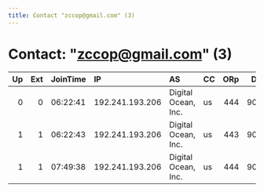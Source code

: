 ```yaml
---
title: Contact "zccop@gmail.com" (3)
---
```


# Contact: "zccop@gmail.com" (3)

|   Up |   Ext | JoinTime   | IP              | AS                  | CC   |   ORp |   Dirp | OS    | Version   | Nickname    |   eFamMembers |
|-----:|------:|:-----------|:----------------|:--------------------|:-----|------:|-------:|:------|:----------|:------------|--------------:|
|    0 |     0 | 06:22:41   | 192.241.193.206 | Digital Ocean, Inc. | us   |   444 |   9002 | Linux | 0.2.9.10  | position2de |             1 |
|    1 |     1 | 06:22:43   | 192.241.193.206 | Digital Ocean, Inc. | us   |   443 |   9001 | Linux | 0.2.9.10  | position1de |             1 |
|    1 |     1 | 07:49:38   | 192.241.193.206 | Digital Ocean, Inc. | us   |   444 |   9002 | Linux | 0.2.9.10  | position2de |             1 |
